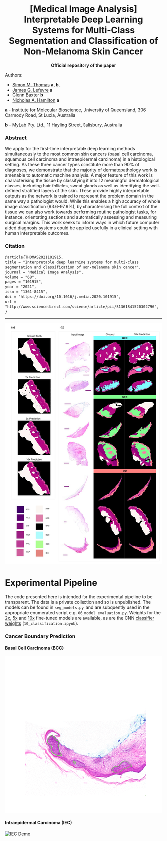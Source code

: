 <center>
 
 # [Medical Image Analysis] Interpretable Deep Learning Systems for Multi-Class Segmentation and Classification of Non-Melanoma Skin Cancer
 
 </center>

<center>

**Official repository of the paper**

</center>

Authors:
- [Simon M. Thomas](https://orcid.org/0000-0003-4609-2732) **a, b**,
- [James G. Lefevre](https://orcid.org/0000-0002-5945-9575) **a**
- Glenn Baxter **b**
- [Nicholas A. Hamilton](https://orcid.org/000-0003-0331-3427) **a**

**a** - Institute for Molecular Bioscience, University of Queensland, 306 Carmody Road, St
Lucia, Australia

**b** - MyLab Pty. Ltd., 11 Hayling Street, Salisbury, Australia

### Abstract
We apply for the first-time interpretable deep learning methods simultaneously to the most common skin cancers (basal cell carcinoma, squamous cell carcinoma and intraepidermal carcinoma) in a histological setting. As these three cancer types constitute more than 90% of diagnoses, we demonstrate that the majority of dermatopathology work is amenable to automatic machine analysis. A major feature of this work is characterising the tissue by classifying it into 12 meaningful dermatological classes, including hair follicles, sweat glands as well as identifying the well-defined stratified layers of the skin. These provide highly interpretable outputs as the network is trained to represent the problem domain in the same way a pathologist would. While this enables a high accuracy of whole image classification (93.6-97.9%), by characterising the full context of the tissue we can also work towards performing routine pathologist tasks, for instance, orientating sections and automatically assessing and measuring surgical margins. This work seeks to inform ways in which future computer aided diagnosis systems could be applied usefully in a clinical setting with human interpretable outcomes.

### Citation

```
@article{THOMAS2021101915,
title = "Interpretable deep learning systems for multi-class segmentation and classification of non-melanoma skin cancer",
journal = "Medical Image Analysis",
volume = "68",
pages = "101915",
year = "2021",
issn = "1361-8415",
doi = "https://doi.org/10.1016/j.media.2020.101915",
url = "http://www.sciencedirect.com/science/article/pii/S1361841520302796",
}
```

<hr>

![Segmentation](./assets/whole_tissue_segmentation.png)

# Experimental Pipeline

The code presented here is intended for the experimental pipeline to be transparent. The data is a private collection and so is unpublished. The models
can be found in `seg_models.py`, and are subquently used in the appropriate enumerated script e.g. `06_model_evaluation.py`. Weights for the [2x](https://drive.google.com/drive/folders/1a3FSq65RHfDBJHhOXzVMEF5rVX0FDUpx?usp=sharing),
 [5x](https://drive.google.com/drive/folders/1t1AEYFdyklj1Xr3LnodLhols92WOECf4?usp=sharing) and [10x](https://drive.google.com/drive/folders/1ZfAD9R417BQkow_d76iwcaJLJ0doyLyg?usp=sharing) fine-tuned models are available, as are the CNN [classifier weights](https://drive.google.com/file/d/1VB6oqJfF5avvE8SSh86aLQIUt9xLnFhT/view?usp=sharing) 
(`10_classification.ipynb`). 


### Cancer Boundary Prediction

#### Basal Cell Carcinoma (BCC)

![BCC Demo](./assets/BCC.gif)

#### Intraepidermal Carcinoma (IEC)
![IEC Demo](./assets/IEC.gif)



